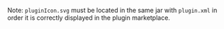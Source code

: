Note: `pluginIcon.svg` must be located in the same jar with `plugin.xml` in order it is correctly displayed in the plugin marketplace.
 